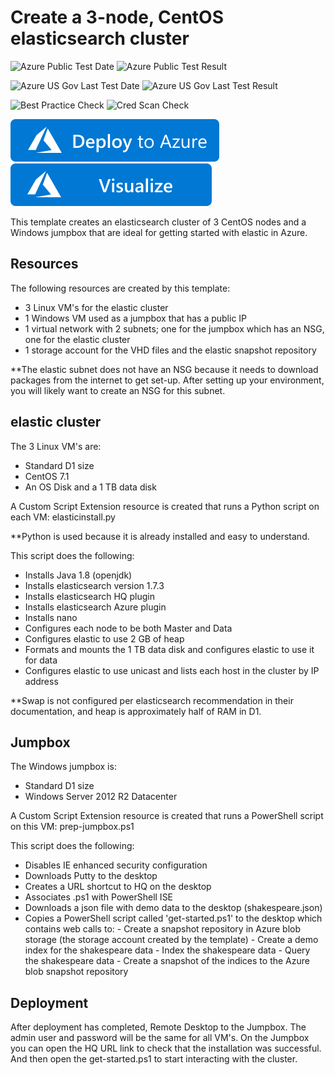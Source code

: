 # Create a 3-node, CentOS elasticsearch cluster

![Azure Public Test Date](https://azurequickstartsservice.blob.core.windows.net/badges/elasticsearch-centos-3node/PublicLastTestDate.svg)
![Azure Public Test Result](https://azurequickstartsservice.blob.core.windows.net/badges/elasticsearch-centos-3node/PublicDeployment.svg)

![Azure US Gov Last Test Date](https://azurequickstartsservice.blob.core.windows.net/badges/elasticsearch-centos-3node/FairfaxLastTestDate.svg)
![Azure US Gov Last Test Result](https://azurequickstartsservice.blob.core.windows.net/badges/elasticsearch-centos-3node/FairfaxDeployment.svg)

![Best Practice Check](https://azurequickstartsservice.blob.core.windows.net/badges/elasticsearch-centos-3node/BestPracticeResult.svg)
![Cred Scan Check](https://azurequickstartsservice.blob.core.windows.net/badges/elasticsearch-centos-3node/CredScanResult.svg)

[![Deploy To Azure](https://raw.githubusercontent.com/Azure/azure-quickstart-templates/master/1-CONTRIBUTION-GUIDE/images/deploytoazure.svg?sanitize=true)](https://portal.azure.com/#create/Microsoft.Template/uri/https%3A%2F%2Fraw.githubusercontent.com%2FAzure%2Fazure-quickstart-templates%2Fmaster%2Felasticsearch-centos-3node%2Fazuredeploy.json)
[![Visualize](https://raw.githubusercontent.com/Azure/azure-quickstart-templates/master/1-CONTRIBUTION-GUIDE/images/visualizebutton.svg?sanitize=true)](http://armviz.io/#/?load=https%3A%2F%2Fraw.githubusercontent.com%2FAzure%2Fazure-quickstart-templates%2Fmaster%2Felasticsearch-centos-3node%2Fazuredeploy.json)

This template creates an elasticsearch cluster of 3 CentOS nodes and a Windows
jumpbox that are ideal for getting started with elastic in Azure.

## Resources

The following resources are created by this template:

- 3 Linux VM's for the elastic cluster
- 1 Windows VM used as a jumpbox that has a public IP
- 1 virtual network with 2 subnets; one for the jumpbox which has an NSG, one
  for the elastic cluster
- 1 storage account for the VHD files and the elastic snapshot repository

\*\*The elastic subnet does not have an NSG because it needs to download
packages from the internet to get set-up. After setting up your environment, you
will likely want to create an NSG for this subnet.

## elastic cluster

The 3 Linux VM's are:

- Standard D1 size
- CentOS 7.1
- An OS Disk and a 1 TB data disk

A Custom Script Extension resource is created that runs a Python script on each
VM: elasticinstall.py

\*\*Python is used because it is already installed and easy to understand.

This script does the following:

- Installs Java 1.8 (openjdk)
- Installs elasticsearch version 1.7.3
- Installs elasticsearch HQ plugin
- Installs elasticsearch Azure plugin
- Installs nano
- Configures each node to be both Master and Data
- Configures elastic to use 2 GB of heap
- Formats and mounts the 1 TB data disk and configures elastic to use it for
  data
- Configures elastic to use unicast and lists each host in the cluster by IP
  address

\*\*Swap is not configured per elasticsearch recommendation in their
documentation, and heap is approximately half of RAM in D1.

## Jumpbox

The Windows jumpbox is:

- Standard D1 size
- Windows Server 2012 R2 Datacenter

A Custom Script Extension resource is created that runs a PowerShell script on
this VM: prep-jumpbox.ps1

This script does the following:

- Disables IE enhanced security configuration
- Downloads Putty to the desktop
- Creates a URL shortcut to HQ on the desktop
- Associates .ps1 with PowerShell ISE
- Downloads a json file with demo data to the desktop (shakespeare.json)
- Copies a PowerShell script called 'get-started.ps1' to the desktop which
  contains web calls to: - Create a snapshot repository in Azure blob storage
  (the storage account created by the template) - Create a demo index for the
  shakespeare data - Index the shakespeare data - Query the shakespeare data -
  Create a snapshot of the indices to the Azure blob snapshot repository

## Deployment

After deployment has completed, Remote Desktop to the Jumpbox. The admin user
and password will be the same for all VM's. On the Jumpbox you can open the HQ
URL link to check that the installation was successful. And then open the
get-started.ps1 to start interacting with the cluster.
